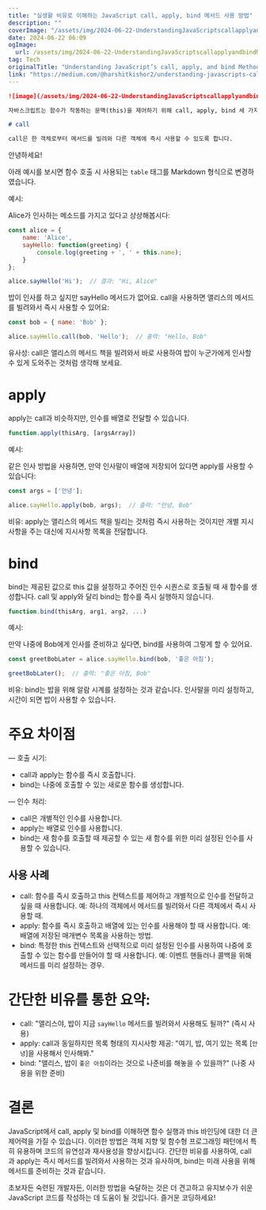 ```yaml
---
title: "실생활 비유로 이해하는 JavaScript call, apply, bind 메서드 사용 방법"
description: ""
coverImage: "/assets/img/2024-06-22-UnderstandingJavaScriptscallapplyandbindMethodswithReal-LifeAnalogies_0.png"
date: 2024-06-22 06:09
ogImage: 
  url: /assets/img/2024-06-22-UnderstandingJavaScriptscallapplyandbindMethodswithReal-LifeAnalogies_0.png
tag: Tech
originalTitle: "Understanding JavaScript’s call, apply, and bind Methods with Real-Life Analogies"
link: "https://medium.com/@harshitkishor2/understanding-javascripts-call-apply-and-bind-methods-with-real-life-analogies-5e8ec2ea3996"
---
```



```markdown
![image](/assets/img/2024-06-22-UnderstandingJavaScriptscallapplyandbindMethodswithReal-LifeAnalogies_0.png)

자바스크립트는 함수가 작동하는 문맥(this)을 제어하기 위해 call, apply, bind 세 가지 강력한 메서드를 제공합니다. 이러한 메서드를 이해하면 유연하고 재사용 가능한 코드를 작성할 수 있는 능력이 크게 향상됩니다. 각 메서드를 간단한 설명과 현실적인 비유와 함께 살펴보겠습니다.

# call

call은 한 객체로부터 메서드를 빌려와 다른 객체에 즉시 사용할 수 있도록 합니다.
```

<div class="content-ad"></div>

안녕하세요!

아래 예시를 보시면 함수 호출 시 사용되는 `table` 태그를 Markdown 형식으로 변경하였습니다.

예시:

Alice가 인사하는 메소드를 가지고 있다고 상상해봅시다:

```js
const alice = {
    name: 'Alice',
    sayHello: function(greeting) {
        console.log(greeting + ', ' + this.name);
    }
};

alice.sayHello('Hi');  // 결과: "Hi, Alice"
```

<div class="content-ad"></div>

밥이 인사를 하고 싶지만 sayHello 메서드가 없어요. call을 사용하면 앨리스의 메서드를 빌려와서 즉시 사용할 수 있어요:

```js
const bob = { name: 'Bob' };

alice.sayHello.call(bob, 'Hello');  // 출력: "Hello, Bob"
```

유사성: call은 앨리스의 메서드 책을 빌려와서 바로 사용하여 밥이 누군가에게 인사할 수 있게 도와주는 것처럼 생각해 보세요.

# apply

<div class="content-ad"></div>

apply는 call과 비슷하지만, 인수를 배열로 전달할 수 있습니다.

```js
function.apply(thisArg, [argsArray])
```

예시:

같은 인사 방법을 사용하면, 만약 인사말이 배열에 저장되어 있다면 apply를 사용할 수 있습니다:

<div class="content-ad"></div>

```js
const args = ['안녕'];

alice.sayHello.apply(bob, args);  // 출력: "안녕, Bob"
```

비유: apply는 앨리스의 메서드 책을 빌리는 것처럼 즉시 사용하는 것이지만 개별 지시사항을 주는 대신에 지시사항 목록을 전달합니다.

# bind

bind는 제공된 값으로 this 값을 설정하고 주어진 인수 시퀀스로 호출될 때 새 함수를 생성합니다. call 및 apply와 달리 bind는 함수를 즉시 실행하지 않습니다.

<div class="content-ad"></div>

```js
function.bind(thisArg, arg1, arg2, ...)
```

예시:

만약 나중에 Bob에게 인사를 준비하고 싶다면, bind를 사용하여 그렇게 할 수 있어요.

```js
const greetBobLater = alice.sayHello.bind(bob, '좋은 아침');

greetBobLater();  // 출력: "좋은 아침, Bob"
```

<div class="content-ad"></div>

비유: bind는 밥을 위해 알람 시계를 설정하는 것과 같습니다. 인사말을 미리 설정하고, 시간이 되면 밥이 사용할 수 있습니다.

# 주요 차이점

— 호출 시기:

- call과 apply는 함수를 즉시 호출합니다.
- bind는 나중에 호출할 수 있는 새로운 함수를 생성합니다.

<div class="content-ad"></div>

— 인수 처리:

- call은 개별적인 인수를 사용합니다.
- apply는 배열로 인수를 사용합니다.
- bind는 새 함수를 호출할 때 제공할 수 있는 새 함수를 위한 미리 설정된 인수를 사용할 수 있습니다.

## 사용 사례

- call: 함수를 즉시 호출하고 this 컨텍스트를 제어하고 개별적으로 인수를 전달하고 싶을 때 사용합니다. 예: 하나의 객체에서 메서드를 빌려와서 다른 객체에서 즉시 사용할 때.
- apply: 함수를 즉시 호출하고 배열에 있는 인수를 사용해야 할 때 사용합니다. 예: 배열에 저장된 매개변수 목록을 사용하는 방법.
- bind: 특정한 this 컨텍스트와 선택적으로 미리 설정된 인수를 사용하여 나중에 호출할 수 있는 함수를 만들어야 할 때 사용합니다. 예: 이벤트 핸들러나 콜백을 위해 메서드를 미리 설정하는 경우.

<div class="content-ad"></div>

# 간단한 비유를 통한 요약:

- call: "앨리스야, 밥이 지금 `sayHello` 메서드를 빌려와서 사용해도 될까?" (즉시 사용)
- apply: call과 동일하지만 목록 형태의 지시사항 제공: "여기, 밥, 여기 있는 목록 [`안녕`]을 사용해서 인사해봐."
- bind: "앨리스, 밥이 `좋은 아침`이라는 것으로 나준비를 해놓을 수 있을까?" (나중 사용을 위한 준비)

# 결론

JavaScript에서 call, apply 및 bind를 이해하면 함수 실행과 this 바인딩에 대한 더 큰 제어력을 가질 수 있습니다. 이러한 방법은 객체 지향 및 함수형 프로그래밍 패턴에서 특히 유용하며 코드의 유연성과 재사용성을 향상시킵니다. 간단한 비유를 사용하여, call과 apply는 즉시 메서드를 빌려와서 사용하는 것과 유사하며, bind는 미래 사용을 위해 메서드를 준비하는 것과 같습니다.

<div class="content-ad"></div>

초보자든 숙련된 개발자든, 이러한 방법을 숙달하는 것은 더 견고하고 유지보수가 쉬운 JavaScript 코드를 작성하는 데 도움이 될 것입니다. 즐거운 코딩하세요!
